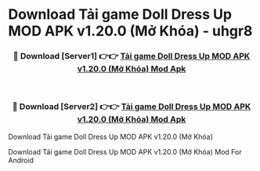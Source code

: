 # Download Tải game Doll Dress Up MOD APK v1.20.0 (Mở Khóa) - uhgr8


<div align="center">
<h3>🔴 Download [Server1] 👉👉 <a href="https://apk-comot.site?title=Tải_game_Doll_Dress_Up_MOD_APK_v1.20.0_(Mở_Khóa)">Tải game Doll Dress Up MOD APK v1.20.0 (Mở Khóa) Mod Apk</a></h3><br>
<h3>🔴 Download [Server2] 👉👉 <a href="https://apk-comot.site?title=Tải_game_Doll_Dress_Up_MOD_APK_v1.20.0_(Mở_Khóa)">Tải game Doll Dress Up MOD APK v1.20.0 (Mở Khóa) Mod Apk</a></h3>
</div>



Download Tải game Doll Dress Up MOD APK v1.20.0 (Mở Khóa) 

Download Tải game Doll Dress Up MOD APK v1.20.0 (Mở Khóa) Mod For Android